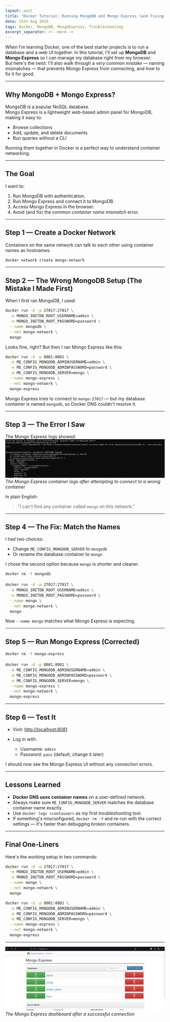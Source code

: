 ```yaml
---
layout: post
title: "Docker Tutorial: Running MongoDB and Mongo Express (and Fixing the Common Name Mismatch Error)"
date: 15th Aug 2025
tags: Docker, MongoDB, MongoExpress, Troubleshooting
excerpt_separator: <!--more-->
---
```


When I'm learning Docker, one of the best starter projects is to run a database and a web UI together. In this tutorial, I'll set up **MongoDB** and **Mongo Express** so I can manage my database right from my browser.<!--more-->  
But here's the twist: I'll also walk through a *very common mistake* — naming mismatches — that prevents Mongo Express from connecting, and how to fix it for good.

---

## Why MongoDB + Mongo Express?
MongoDB is a popular NoSQL database.  
Mongo Express is a lightweight web-based admin panel for MongoDB, making it easy to:
- Browse collections
- Add, update, and delete documents
- Run queries without a CLI

Running them together in Docker is a perfect way to understand container networking.

---

## The Goal
I want to:
1. Run MongoDB with authentication.
2. Run Mongo Express and connect it to MongoDB.
3. Access Mongo Express in the browser.
4. Avoid (and fix) the common *container name mismatch* error.

---

## Step 1 — Create a Docker Network
Containers on the same network can talk to each other using container names as hostnames.

```bash
docker network create mongo-network
````

---

## Step 2 — The **Wrong** MongoDB Setup (The Mistake I Made First)

When I first ran MongoDB, I used:

```bash
docker run -d -p 27017:27017 \
  -e MONGO_INITDB_ROOT_USERNAME=admin \
  -e MONGO_INITDB_ROOT_PASSWORD=password \
  --name mongodb \
  --net mongo-network \
  mongo
```

Looks fine, right?
But then I ran Mongo Express like this:

```bash
docker run -d -p 8081:8081 \
  -e ME_CONFIG_MONGODB_ADMINUSERNAME=admin \
  -e ME_CONFIG_MONGODB_ADMINPASSWORD=password \
  -e ME_CONFIG_MONGODB_SERVER=mongo \
  --name mongo-express \
  --net mongo-network \
  mongo-express
```

Mongo Express tries to connect to `mongo:27017` — but my database container is named `mongodb`, so Docker DNS couldn't resolve it.

---

## Step 3 — The Error I Saw

The Mongo Express logs showed:
![Mongo Express Error Screenshot](https://raw.githubusercontent.com/richiebthomas/blog/refs/heads/main/assets/images/Docker-Basics-15-08-2025/Screenshot%202025-08-15%20151626.png "Mongo Express Connection Error")
*The Mongo Express container logs after attempting to connect to a wrong container*

In plain English:

> "I can't find any container called `mongo` on this network."

---

## Step 4 — The Fix: Match the Names

I had two choices:

* Change `ME_CONFIG_MONGODB_SERVER` to `mongodb`
* Or rename the database container to `mongo`

I chose the second option because `mongo` is shorter and cleaner.

```bash
docker rm -f mongodb

docker run -d -p 27017:27017 \
  -e MONGO_INITDB_ROOT_USERNAME=admin \
  -e MONGO_INITDB_ROOT_PASSWORD=password \
  --name mongo \
  --net mongo-network \
  mongo
```

Now `--name mongo` matches what Mongo Express is expecting.

---

## Step 5 — Run Mongo Express (Corrected)

```bash
docker rm -f mongo-express

docker run -d -p 8081:8081 \
  -e ME_CONFIG_MONGODB_ADMINUSERNAME=admin \
  -e ME_CONFIG_MONGODB_ADMINPASSWORD=password \
  -e ME_CONFIG_MONGODB_SERVER=mongo \
  --name mongo-express \
  --net mongo-network \
  mongo-express
```

---

## Step 6 — Test It

* Visit: [http://localhost:8081](http://localhost:8081)
* Log in with:

  * Username: `admin`
  * Password: `pass` (default, change it later)

I should now see the Mongo Express UI without any connection errors.

---

## Lessons Learned

* **Docker DNS uses container names** on a user-defined network.
* Always make sure `ME_CONFIG_MONGODB_SERVER` matches the database container name exactly.
* Use `docker logs <container>` as my first troubleshooting tool.
* If something's misconfigured, `docker rm -f` and re-run with the correct settings — it's faster than debugging broken containers.

---

## Final One-Liners

Here's the working setup in two commands:

```bash
docker run -d -p 27017:27017 \
  -e MONGO_INITDB_ROOT_USERNAME=admin \
  -e MONGO_INITDB_ROOT_PASSWORD=password \
  --name mongo \
  --net mongo-network \
  mongo
```

```bash
docker run -d -p 8081:8081 \
  -e ME_CONFIG_MONGODB_ADMINUSERNAME=admin \
  -e ME_CONFIG_MONGODB_ADMINPASSWORD=password \
  -e ME_CONFIG_MONGODB_SERVER=mongo \
  --name mongo-express \
  --net mongo-network \
  mongo-express
```

---

![Mongo Express Dashboard](https://github.com/richiebthomas/blog/blob/main/assets/images/Docker-Basics-15-08-2025/Screenshot%202025-08-15%20150510.png "Mongo Express Dashboard")
*The Mongo Express dashboard after a successful connection*

```
